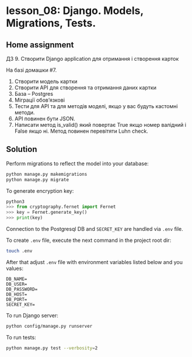 # lesson_08: Django. Models, Migrations, Tests.

## Home assignment

ДЗ 9. Створити Django application для отримання і створення карток

На базі домашки #7.

1. Створити модель картки
2. Створити API для створення та отримання даних картки
3. База – Postgres
4. Міграції обовʼязкові
5. Тести для API та для методів моделі, якщо у вас будуть кастомні методи.
6. API повинен бути JSON.
7. Написати метод is_valid() який повертає True якщо номер валідний і False якщо ні. Метод повинен перевітяти Luhn check.

## Solution

Perform migrations to reflect the model into your database:

```bash
python manage.py makemigrations
python manage.py migrate
```

To generate encryption key:
```python
python3
>>> from cryptography.fernet import Fernet
>>> key = Fernet.generate_key()
>>> print(key)
```

Connection to the Postgresql DB and `SECRET_KEY` are handled via `.env` file.

To create `.env` file, execute the next command in the project root dir:
```bash
touch .env
```

After that adjust `.env` file with environment variables listed below and you values:
```
DB_NAME=
DB_USER=
DB_PASSWORD=
DB_HOST=
DB_PORT=
SECRET_KEY=
```

To run Django server:
```bash
python config/manage.py runserver
```

To run tests:
```bash
python manage.py test --verbosity=2
```

